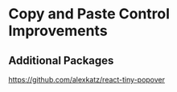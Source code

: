 # Copy and Paste Control Improvements


## Additional Packages

https://github.com/alexkatz/react-tiny-popover
